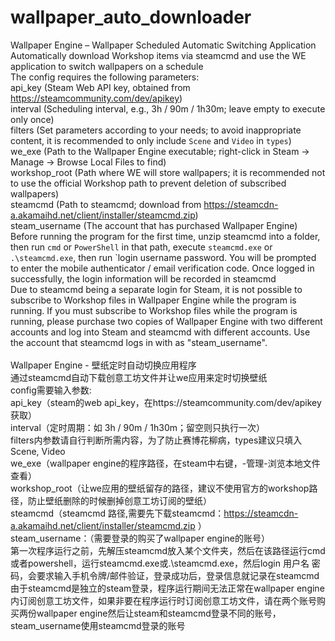 # wallpaper_auto_downloader
Wallpaper Engine – Wallpaper Scheduled Automatic Switching Application<br/>
Automatically download Workshop items via steamcmd and use the WE application to switch wallpapers on a schedule<br/>
The config requires the following parameters:<br/>
api_key (Steam Web API key, obtained from https://steamcommunity.com/dev/apikey)<br/>
interval (Scheduling interval, e.g., 3h / 90m / 1h30m; leave empty to execute only once)<br/>
filters (Set parameters according to your needs; to avoid inappropriate content, it is recommended to only include `Scene` and `Video` in `types`)<br/>
we_exe (Path to the Wallpaper Engine executable; right-click in Steam → Manage → Browse Local Files to find)<br/>
workshop_root (Path where WE will store wallpapers; it is recommended not to use the official Workshop path to prevent deletion of subscribed wallpapers)<br/>
steamcmd (Path to steamcmd; download from https://steamcdn-a.akamaihd.net/client/installer/steamcmd.zip)<br/>
steam_username (The account that has purchased Wallpaper Engine)<br/>
Before running the program for the first time, unzip steamcmd into a folder, then run `cmd` or `PowerShell` in that path, execute `steamcmd.exe` or `.\steamcmd.exe`, then run `login username password. You will be prompted to enter the mobile authenticator / email verification code. Once logged in successfully, the login information will be recorded in steamcmd<br/>
Due to steamcmd being a separate login for Steam, it is not possible to subscribe to Workshop files in Wallpaper Engine while the program is running. If you must subscribe to Workshop files while the program is running, please purchase two copies of Wallpaper Engine with two different accounts and log into Steam and steamcmd with different accounts. Use the account that steamcmd logs in with as "steam_username".<br/>
<br/>
Wallpaper Engine - 壁纸定时自动切换应用程序<br/>
通过steamcmd自动下载创意工坊文件并让we应用来定时切换壁纸<br/>
config需要输入参数:<br/>
api_key（steam的web api_key，在https://steamcommunity.com/dev/apikey 获取）<br/>
interval（定时周期：如 3h / 90m / 1h30m；留空则只执行一次）<br/>
filters内参数请自行判断所需内容，为了防止赛博花柳病，types建议只填入Scene, Video<br/>
we_exe（wallpaper engine的程序路径，在steam中右键，-管理-浏览本地文件查看）<br/>
workshop_root（让we应用的壁纸留存的路径，建议不使用官方的workshop路径，防止壁纸删除的时候删掉创意工坊订阅的壁纸）<br/>
steamcmd（steamcmd 路径,需要先下载steamcmd：https://steamcdn-a.akamaihd.net/client/installer/steamcmd.zip ）<br/>
steam_username：（需要登录的购买了wallpaper engine的账号）<br/>
第一次程序运行之前，先解压steamcmd放入某个文件夹，然后在该路径运行cmd或者powershell，运行steamcmd.exe或.\steamcmd.exe，然后login 用户名 密码，会要求输入手机令牌/邮件验证，登录成功后，登录信息就记录在steamcmd<br/>
由于steamcmd是独立的steam登录，程序运行期间无法正常在wallpaper engine内订阅创意工坊文件，如果非要在程序运行时订阅创意工坊文件，请在两个账号购买两份wallpaper engine然后让steam和steamcmd登录不同的账号，steam_username使用steamcmd登录的账号<br/>

